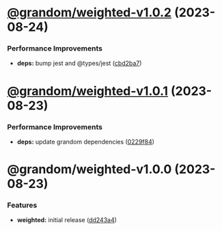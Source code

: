 # [@grandom/weighted-v1.0.2](https://github.com/grandom-library/grandom-js/compare/@grandom/weighted-v1.0.1...@grandom/weighted-v1.0.2) (2023-08-24)


### Performance Improvements

* **deps:** bump jest and @types/jest ([cbd2ba7](https://github.com/grandom-library/grandom-js/commit/cbd2ba75068f3f485b735e4fbc4bb9cd6fd3b098))

# [@grandom/weighted-v1.0.1](https://github.com/grandom-library/grandom-js/compare/@grandom/weighted-v1.0.0...@grandom/weighted-v1.0.1) (2023-08-23)


### Performance Improvements

* **deps:** update grandom dependencies ([0229f84](https://github.com/grandom-library/grandom-js/commit/0229f84ff7cf0a7d05b77f33767c108e4b1b4d4f))

# @grandom/weighted-v1.0.0 (2023-08-23)


### Features

* **weighted:** initial release ([dd243a4](https://github.com/grandom-library/grandom-js/commit/dd243a4e235b29a70a61e49069b811928ecc5d33))
